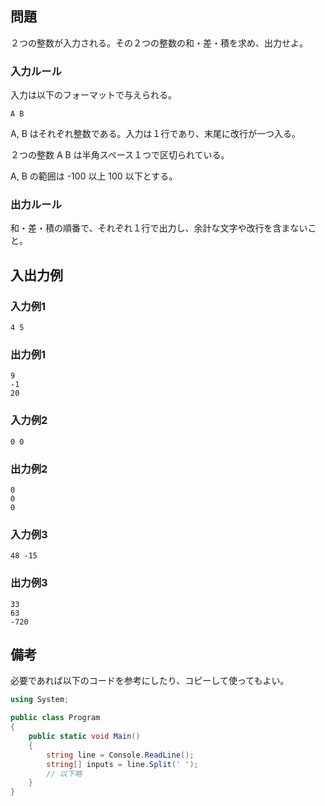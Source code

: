 ## 問題

２つの整数が入力される。その２つの整数の和・差・積を求め、出力せよ。

### 入力ルール

入力は以下のフォーマットで与えられる。

```plain
A B
```

A, B はそれぞれ整数である。入力は１行であり、末尾に改行が一つ入る。

２つの整数 A B は半角スペース１つで区切られている。

A, B の範囲は -100 以上 100 以下とする。

### 出力ルール

和・差・積の順番で、それぞれ１行で出力し、余計な文字や改行を含まないこと。

## 入出力例

### 入力例1

```plain
4 5
```

### 出力例1

```plain
9
-1
20
```

### 入力例2

```plain
0 0
```

### 出力例2

```plain
0
0
0
```

### 入力例3

```plain
48 -15
```

### 出力例3

```plain
33
63
-720
```

## 備考

必要であれば以下のコードを参考にしたり、コピーして使ってもよい。

```c#
using System;

public class Program
{
    public static void Main()
    {
        string line = Console.ReadLine();
        string[] inputs = line.Split(' ');
        // 以下略
    }
}
```

